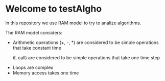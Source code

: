 <H1>Welcome to testAlgho</H1>
  
<span>In this repository we use RAM model to try to analize algorithms.</span>

<span>The RAM model considers:</span>

<ul>
  <li>Arithmetic operations (+, -, *) are considered to be simple operations that take constant time</li>
  
  
  
  if, call) are considered to be simple operations that take one time step</li>
  <li>Loops are complex</li>
  <li>Memory access takes one time</li>
</ul>

